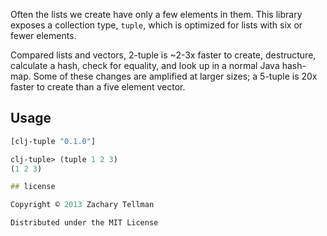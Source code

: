 Often the lists we create have only a few elements in them.  This library exposes a collection type, `tuple`, which is optimized for lists with six or fewer elements.

Compared lists and vectors, 2-tuple is ~2-3x faster to create, destructure, calculate a hash, check for equality, and look up in a normal Java hash-map.  Some of these changes are amplified at larger sizes; a 5-tuple is 20x faster to create than a five element vector.

## Usage

```clj
[clj-tuple "0.1.0"]
```

```clj
clj-tuple> (tuple 1 2 3)
(1 2 3)

## license

Copyright © 2013 Zachary Tellman

Distributed under the MIT License